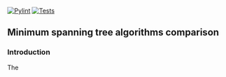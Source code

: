 [![Pylint](https://github.com/amytnyk/MST/actions/workflows/pylint.yml/badge.svg)](https://github.com/amytnyk/MST/actions/workflows/pylint.yml)
[![Tests](https://github.com/amytnyk/MST/actions/workflows/tests.yml/badge.svg)](https://github.com/amytnyk/MST/actions/workflows/tests.yml)
## Minimum spanning tree algorithms comparison
### Introduction
The 